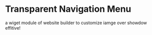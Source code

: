 # Transparent Navigation Menu

a wiget module of website  builder  to  customize  iamge over showdow effitive!